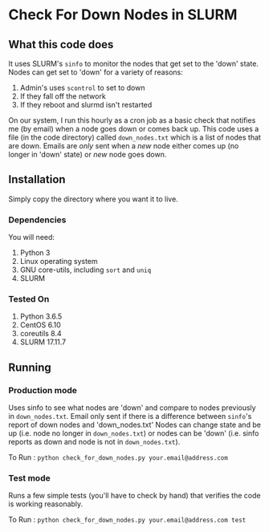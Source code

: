 # Check For Down Nodes in SLURM

## What this code does
It uses SLURM's `sinfo` to monitor the nodes that get set to the 'down' state.
Nodes can get set to 'down' for a variety of reasons:
1. Admin's uses `scontrol` to set to down
2. If they fall off the network
3. If they reboot and slurmd isn't restarted

On our system, I run this hourly as a cron job as a basic check that notifies me (by email) when a node goes down or comes back up.
This code uses a file (in the code directory) called `down_nodes.txt` which is a list of nodes that are down.
Emails are _only_ sent when a _new_ node either comes up (no longer in 'down' state) or _new_ node goes down.

## Installation
Simply copy the directory where you want it to live.

### Dependencies
You will need:
1. Python 3
2. Linux operating system 
3. GNU core-utils, including `sort` and `uniq`
4. SLURM

### Tested On
1. Python 3.6.5
2. CentOS 6.10
3. coreutils 8.4
4. SLURM 17.11.7

## Running
### Production mode
Uses sinfo to see what nodes are 'down' and compare to nodes previously in `down_nodes.txt`. 
Email only sent if there is a difference between `sinfo`'s report of down nodes and 'down_nodes.txt'
Nodes can change state and be up (i.e. node no longer in `down_nodes.txt`) or nodes can be 'down' (i.e. sinfo reports as down and node is not in `down_nodes.txt`).

To Run : 
`python check_for_down_nodes.py your.email@address.com`

### Test mode
Runs a few simple tests (you'll have to check by hand) that verifies the code is working reasonably.  

To Run : 
`python check_for_down_nodes.py your.email@address.com test`
